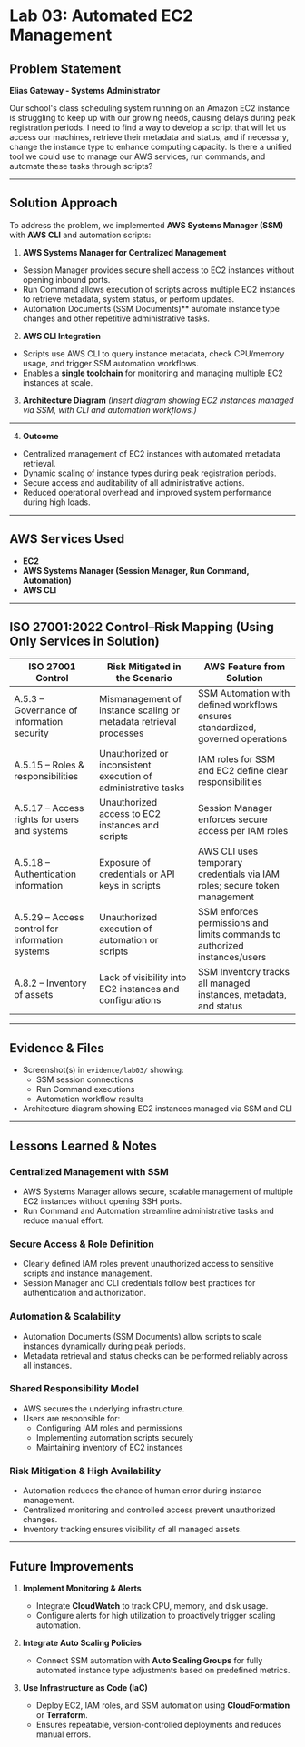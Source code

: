 # Lab 03: Automated EC2 Management

## Problem Statement

**Elias Gateway -  Systems Administrator** 


Our school's class scheduling system running on an Amazon EC2 instance is struggling to keep up with our growing needs, causing delays during peak registration periods. I need to find a way to develop a script that will let us access our machines, retrieve their metadata and status, and if necessary, change the instance type to enhance computing capacity. Is there a unified tool we could use to manage our AWS services, run commands, and automate these tasks through scripts?

---

## Solution Approach

To address the problem, we implemented **AWS Systems Manager (SSM)** with **AWS CLI** and automation scripts:

1. **AWS Systems Manager for Centralized Management**
- Session Manager provides secure shell access to EC2 instances without opening inbound ports.
- Run Command allows execution of scripts across multiple EC2 instances to retrieve metadata, system status, or perform updates.
- Automation Documents (SSM Documents)** automate instance type changes and other repetitive administrative tasks.

2. **AWS CLI Integration**
- Scripts use AWS CLI to query instance metadata, check CPU/memory usage, and trigger SSM automation workflows.
- Enables a **single toolchain** for monitoring and managing multiple EC2 instances at scale.

3. **Architecture Diagram**
*(Insert diagram showing EC2 instances managed via SSM, with CLI and automation workflows.)*

---

4. **Outcome**
- Centralized management of EC2 instances with automated metadata retrieval.
- Dynamic scaling of instance types during peak registration periods.
- Secure access and auditability of all administrative actions.
- Reduced operational overhead and improved system performance during high loads.

---

## AWS Services Used
- **EC2**
- **AWS Systems Manager (Session Manager, Run Command, Automation)**
- **AWS CLI**

---

## ISO 27001:2022 Control–Risk Mapping (Using Only Services in Solution)

| ISO 27001 Control | Risk Mitigated in the Scenario | AWS Feature from Solution |
|------------------|--------------------------------|---------------------------|
| A.5.3 – Governance of information security | Mismanagement of instance scaling or metadata retrieval processes | SSM Automation with defined workflows ensures standardized, governed operations |
| A.5.15 – Roles & responsibilities | Unauthorized or inconsistent execution of administrative tasks | IAM roles for SSM and EC2 define clear responsibilities |
| A.5.17 – Access rights for users and systems | Unauthorized access to EC2 instances and scripts | Session Manager enforces secure access per IAM roles |
| A.5.18 – Authentication information | Exposure of credentials or API keys in scripts | AWS CLI uses temporary credentials via IAM roles; secure token management |
| A.5.29 – Access control for information systems | Unauthorized execution of automation or scripts | SSM enforces permissions and limits commands to authorized instances/users |
| A.8.2 – Inventory of assets | Lack of visibility into EC2 instances and configurations | SSM Inventory tracks all managed instances, metadata, and status |

---

## Evidence & Files

- Screenshot(s) in `evidence/lab03/` showing:
    - SSM session connections
    - Run Command executions
    - Automation workflow results
- Architecture diagram showing EC2 instances managed via SSM and CLI

---

## Lessons Learned & Notes

### Centralized Management with SSM
- AWS Systems Manager allows secure, scalable management of multiple EC2 instances without opening SSH ports.
- Run Command and Automation streamline administrative tasks and reduce manual effort.

### Secure Access & Role Definition
- Clearly defined IAM roles prevent unauthorized access to sensitive scripts and instance management.
- Session Manager and CLI credentials follow best practices for authentication and authorization.

### Automation & Scalability
- Automation Documents (SSM Documents) allow scripts to scale instances dynamically during peak periods.
- Metadata retrieval and status checks can be performed reliably across all instances.

### Shared Responsibility Model
- AWS secures the underlying infrastructure.
- Users are responsible for:
    - Configuring IAM roles and permissions
    - Implementing automation scripts securely
    - Maintaining inventory of EC2 instances

### Risk Mitigation & High Availability
- Automation reduces the chance of human error during instance management.
- Centralized monitoring and controlled access prevent unauthorized changes.
- Inventory tracking ensures visibility of all managed assets.

---

## Future Improvements

1. **Implement Monitoring & Alerts**
   - Integrate **CloudWatch** to track CPU, memory, and disk usage.
   - Configure alerts for high utilization to proactively trigger scaling automation.

2. **Integrate Auto Scaling Policies**
   - Connect SSM automation with **Auto Scaling Groups** for fully automated instance type adjustments based on predefined metrics.

3. **Use Infrastructure as Code (IaC)**
   - Deploy EC2, IAM roles, and SSM automation using **CloudFormation** or **Terraform**.
   - Ensures repeatable, version-controlled deployments and reduces manual errors.
